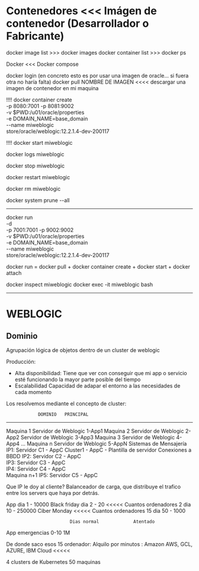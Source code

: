 # Contenedores <<< Imágen de contenedor (Desarrollador o Fabricante)

docker image list         >>> docker images
docker container list     >>> docker ps 

Docker <<< Docker compose


docker login (en concreto esto es por usar una imagen de oracle... si fuera otra no haría falta)
docker pull NOMBRE DE IMAGEN  <<<< descargar una imagen de contenedor en mi maquina

!!!! docker container create \
    -p 8080:7001 -p 8081:9002 \
    -v $PWD:/u01/oracle/properties \
    -e DOMAIN_NAME=base_domain \
    --name miweblogic \
    store/oracle/weblogic:12.2.1.4-dev-200117

!!!! docker start miweblogic

docker logs miweblogic

docker stop miweblogic 

docker restart miweblogic 

docker rm miweblogic

docker system prune --all

----------------------------------------------

docker run \
    -d \
    -p 7001:7001 -p 9002:9002 \
    -v $PWD:/u01/oracle/properties \
    -e DOMAIN_NAME=base_domain \
    --name miweblogic \
    store/oracle/weblogic:12.2.1.4-dev-200117

docker run = docker pull + docker container create + docker start + docker attach

docker inspect miweblogic
docker exec -it miweblogic bash





-------------------------------------------------
# WEBLOGIC

## Dominio

Agrupación lógica de objetos dentro de un cluster de weblogic




Producción:
- Alta disponibilidad:    Tiene que ver con conseguir que mi app o servicio esté funcionando la mayor parte posible del tiempo
- Escalabilidad           Capacidad de adapar el entorno a las necesidades de cada momento

Los resolvemos mediante el concepto de cluster:

                DOMINIO   PRINCIPAL
-----------------------------------------------------------------------------------------------------------------------------                
Maquina 1       Servidor de Weblogic 1-App1
Maquina 2       Servidor de Weblogic 2-App2
                Servidor de Weblogic 3-App3
Maquina 3       Servidor de Weblogic 4-App4
...
Maquina n       Servidor de Weblogic 5-AppN                                                            Sistemas de Mensajería
                IP1: Servidor C1 - AppC                   Cluster1 - AppC - Plantilla de servidor      Conexiones a BBDD
                IP2: Servidor C2 - AppC                   
                IP3: Servidor C3 - AppC                   
                IP4: Servidor C4 - AppC                   
Maquina n+1     IP5: Servidor C5 - AppC


Que IP le doy al cliente?
    Balanceador de carga, que distribuye el trafico entre los servers que haya por detrás.



App 
dia 1 - 10000   Black friday
dia 2 - 20                              <<<<< Cuantos ordenadores 2
dia 10 - 250000  Ciber Monday           <<<<< Cuantos ordenadores 15
dia 50 - 1000

                            Dias normal             Atentado
App emergencias                 0-10                1M

De donde saco esos 15 ordenador: Alquilo por minutos : Amazon AWS, GCL, AZURE, IBM Cloud <<<<< 

4 clusters de Kubernetes 50 maquinas






